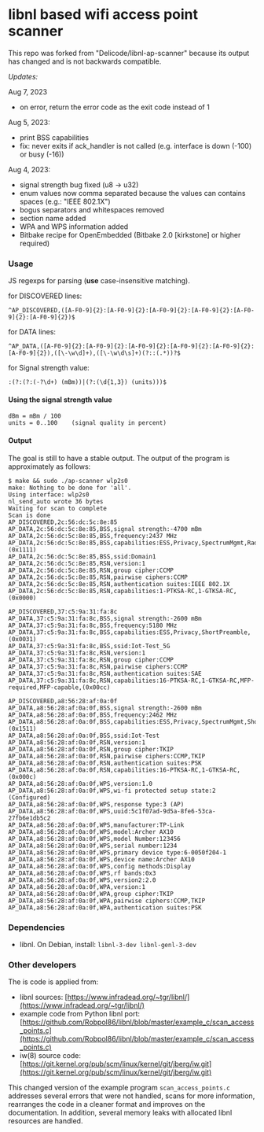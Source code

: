 # libnl based wifi access point scanner

This repo was forked from "Delicode/libnl-ap-scanner" because its output has changed and is not backwards compatible.

*Updates:*

Aug 7, 2023
- on error, return the error code as the exit code instead of 1

Aug 5, 2023:
- print BSS capabilities
- fix: never exits if ack_handler is not called (e.g. interface is down (-100) or busy (-16))

Aug 4, 2023:
- signal strength bug fixed (u8 -> u32)
- enum values now comma separated because the values can contains spaces (e.g.: "IEEE 802.1X")
- bogus separators and whitespaces removed
- section name added
- WPA and WPS information added
- Bitbake recipe for OpenEmbedded (Bitbake 2.0 [kirkstone] or higher required)

### Usage
JS regexps for parsing (**use** case-insensitive matching).

for DISCOVERED lines:
```
^AP_DISCOVERED,([A-F0-9]{2}:[A-F0-9]{2}:[A-F0-9]{2}:[A-F0-9]{2}:[A-F0-9]{2}:[A-F0-9]{2})$
```
for DATA lines:
```
^AP_DATA,([A-F0-9]{2}:[A-F0-9]{2}:[A-F0-9]{2}:[A-F0-9]{2}:[A-F0-9]{2}:[A-F0-9]{2}),([\-\w\d]+),([\-\w\d\s]+)(?::(.*))?$
```
for Signal strength value:
```
:(?:(?:(-?\d+) (mBm))|(?:(\d{1,3}) (units)))$
```

#### Using the signal strength value
```
dBm = mBm / 100
units = 0..100    (signal quality in percent)
```

#### Output

The goal is still to have a stable output. The output of the program is approximately as follows:
```
$ make && sudo ./ap-scanner wlp2s0
make: Nothing to be done for 'all'.
Using interface: wlp2s0
nl_send_auto wrote 36 bytes
Waiting for scan to complete
Scan is done
AP_DISCOVERED,2c:56:dc:5c:8e:85
AP_DATA,2c:56:dc:5c:8e:85,BSS,signal strength:-4700 mBm
AP_DATA,2c:56:dc:5c:8e:85,BSS,frequency:2437 MHz
AP_DATA,2c:56:dc:5c:8e:85,BSS,capabilities:ESS,Privacy,SpectrumMgmt,RadioMeasure,(0x1111)
AP_DATA,2c:56:dc:5c:8e:85,BSS,ssid:Domain1
AP_DATA,2c:56:dc:5c:8e:85,RSN,version:1
AP_DATA,2c:56:dc:5c:8e:85,RSN,group cipher:CCMP
AP_DATA,2c:56:dc:5c:8e:85,RSN,pairwise ciphers:CCMP
AP_DATA,2c:56:dc:5c:8e:85,RSN,authentication suites:IEEE 802.1X
AP_DATA,2c:56:dc:5c:8e:85,RSN,capabilities:1-PTKSA-RC,1-GTKSA-RC,(0x0000)

AP_DISCOVERED,37:c5:9a:31:fa:8c
AP_DATA,37:c5:9a:31:fa:8c,BSS,signal strength:-2600 mBm
AP_DATA,37:c5:9a:31:fa:8c,BSS,frequency:5180 MHz
AP_DATA,37:c5:9a:31:fa:8c,BSS,capabilities:ESS,Privacy,ShortPreamble,(0x0031)
AP_DATA,37:c5:9a:31:fa:8c,BSS,ssid:Iot-Test_5G
AP_DATA,37:c5:9a:31:fa:8c,RSN,version:1
AP_DATA,37:c5:9a:31:fa:8c,RSN,group cipher:CCMP
AP_DATA,37:c5:9a:31:fa:8c,RSN,pairwise ciphers:CCMP
AP_DATA,37:c5:9a:31:fa:8c,RSN,authentication suites:SAE
AP_DATA,37:c5:9a:31:fa:8c,RSN,capabilities:16-PTKSA-RC,1-GTKSA-RC,MFP-required,MFP-capable,(0x00cc)

AP_DISCOVERED,a8:56:28:af:0a:0f
AP_DATA,a8:56:28:af:0a:0f,BSS,signal strength:-2600 mBm
AP_DATA,a8:56:28:af:0a:0f,BSS,frequency:2462 MHz
AP_DATA,a8:56:28:af:0a:0f,BSS,capabilities:ESS,Privacy,SpectrumMgmt,ShortSlotTime,RadioMeasure,(0x1511)
AP_DATA,a8:56:28:af:0a:0f,BSS,ssid:Iot-Test
AP_DATA,a8:56:28:af:0a:0f,RSN,version:1
AP_DATA,a8:56:28:af:0a:0f,RSN,group cipher:TKIP
AP_DATA,a8:56:28:af:0a:0f,RSN,pairwise ciphers:CCMP,TKIP
AP_DATA,a8:56:28:af:0a:0f,RSN,authentication suites:PSK
AP_DATA,a8:56:28:af:0a:0f,RSN,capabilities:16-PTKSA-RC,1-GTKSA-RC,(0x000c)
AP_DATA,a8:56:28:af:0a:0f,WPS,version:1.0
AP_DATA,a8:56:28:af:0a:0f,WPS,wi-fi protected setup state:2 (Configured)
AP_DATA,a8:56:28:af:0a:0f,WPS,response type:3 (AP)
AP_DATA,a8:56:28:af:0a:0f,WPS,uuid:5c1f07ad-9d5a-8fe6-53ca-27fb6e1db5c2
AP_DATA,a8:56:28:af:0a:0f,WPS,manufacturer:TP-Link
AP_DATA,a8:56:28:af:0a:0f,WPS,model:Archer AX10
AP_DATA,a8:56:28:af:0a:0f,WPS,model Number:123456
AP_DATA,a8:56:28:af:0a:0f,WPS,serial number:1234
AP_DATA,a8:56:28:af:0a:0f,WPS,primary device type:6-0050f204-1
AP_DATA,a8:56:28:af:0a:0f,WPS,device name:Archer AX10
AP_DATA,a8:56:28:af:0a:0f,WPS,config methods:Display
AP_DATA,a8:56:28:af:0a:0f,WPS,rf bands:0x3
AP_DATA,a8:56:28:af:0a:0f,WPS,version2:2.0
AP_DATA,a8:56:28:af:0a:0f,WPA,version:1
AP_DATA,a8:56:28:af:0a:0f,WPA,group cipher:TKIP
AP_DATA,a8:56:28:af:0a:0f,WPA,pairwise ciphers:CCMP,TKIP
AP_DATA,a8:56:28:af:0a:0f,WPA,authentication suites:PSK
```

### Dependencies

* libnl. On Debian, install: `libnl-3-dev libnl-genl-3-dev`

### Other developers
The is code is applied from:

* libnl sources: [https://www.infradead.org/~tgr/libnl/](https://www.infradead.org/~tgr/libnl/)
* example code from Python libnl port: [https://github.com/Robpol86/libnl/blob/master/example_c/scan_access_points.c](https://github.com/Robpol86/libnl/blob/master/example_c/scan_access_points.c)
* iw(8) source code: [https://git.kernel.org/pub/scm/linux/kernel/git/jberg/iw.git](https://git.kernel.org/pub/scm/linux/kernel/git/jberg/iw.git)

This changed version of the example program `scan_access_points.c` addresses several errors that were not handled, scans for more information, rearranges the code in a cleaner format and improves on the documentation. In addition, several memory leaks with allocated libnl resources are handled.
